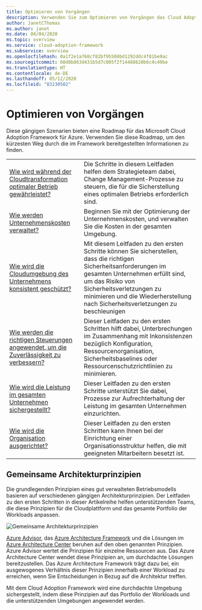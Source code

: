 ```yaml
---
title: Optimieren von Vorgängen
description: Verwenden Sie zum Optimieren von Vorgängen das Cloud Adoption Framework. Diese Szenarien können Sie bei der Kostenverwaltung, Sicherheit, Zuverlässigkeit, Leistung und bei vielem mehr unterstützen.
author: JanetCThomas
ms.author: janet
ms.date: 04/04/2020
ms.topic: overview
ms.service: cloud-adoption-framework
ms.subservice: overview
ms.openlocfilehash: 0a1f2e1a768cf82bf95508bd1292ddc4f81be9ac
ms.sourcegitcommit: 60d8b863d431b5d7c005f2f14488620b6c4c49be
ms.translationtype: HT
ms.contentlocale: de-DE
ms.lasthandoff: 05/12/2020
ms.locfileid: "83230502"
---
```

# <a name="improve-operations"></a>Optimieren von Vorgängen

Diese gängigen Szenarien bieten eine Roadmap für das Microsoft Cloud Adoption Framework für Azure. Verwenden Sie diese Roadmap, um den kürzesten Weg durch die im Framework bereitgestellten Informationen zu finden.

|                                                                                     |                                                                                                                                |
|-------------------------------------------------------------------------------------|--------------------------------------------------------------------------------------------------------------------------------|
| [Wie wird während der Cloudtransformation optimaler Betrieb gewährleistet?](./operational-excellence.md)                   | Die Schritte in diesem Leitfaden helfen dem Strategieteam dabei, Change Management-Prozesse zu steuern, die für die Sicherstellung eines optimalen Betriebs erforderlich sind. |
| [Wie werden Unternehmenskosten verwaltet?](./manage-costs.md)                                          | Beginnen Sie mit der Optimierung der Unternehmenskosten, und verwalten Sie die Kosten in der gesamten Umgebung.                                                                           |
| [Wie wird die Cloudumgebung des Unternehmens konsistent geschützt?](./security.md)             | Mit diesem Leitfaden zu den ersten Schritte können Sie sicherstellen, dass die richtigen Sicherheitsanforderungen im gesamten Unternehmen erfüllt sind, um das Risiko von Sicherheitsverletzungen zu minimieren und die Wiederherstellung nach Sicherheitsverletzungen zu beschleunigen                                       |
| [Wie werden die richtigen Steuerungen angewendet, um die Zuverlässigkeit zu verbessern?](./reliability.md)                   | Dieser Leitfaden zu den ersten Schritten hilft dabei, Unterbrechungen im Zusammenhang mit Inkonsistenzen bezüglich Konfiguration, Ressourcenorganisation, Sicherheitsbaselines oder Ressourcenschutzrichtlinien zu minimieren. |
| [Wie wird die Leistung im gesamten Unternehmen sichergestellt?](./performance.md)                               | Dieser Leitfaden zu den ersten Schritte unterstützt Sie dabei, Prozesse zur Aufrechterhaltung der Leistung im gesamten Unternehmen einzurichten.                               |
| [Wie wird die Organisation ausgerichtet?](./org-alignment.md)                               | Dieser Leitfaden zu den ersten Schritten kann Ihnen bei der Einrichtung einer Organisationsstruktur helfen, die mit geeigneten Mitarbeitern besetzt ist.                               |

## <a name="shared-architecture-principles"></a>Gemeinsame Architekturprinzipien

Die grundlegenden Prinzipien eines gut verwalteten Betriebsmodells basieren auf verschiedenen gängigen Architekturprinzipien. Der Leitfaden zu den ersten Schritten in dieser Artikelreihe helfen unterstützenden Teams, die diese Prinzipien für die Cloudplattform und das gesamte Portfolio der Workloads anpassen.

![Gemeinsame Architekturprinzipien](../_images/shared-principles.png)

[Azure Advisor](https://docs.microsoft.com/azure/advisor/advisor-overview), das [Azure Architecture Framework](https://docs.microsoft.com/azure/architecture/framework) und die Lösungen im [Azure Architecture Center](https://docs.microsoft.com/azure/architecture) beruhen auf den oben genannten Prinzipien. Azure Advisor wertet die Prinzipien für einzelne Ressourcen aus. Das Azure Architecture Center wendet diese Prinzipien an, um durchdachte Lösungen bereitzustellen. Das Azure Architecture Framework trägt dazu bei, ein ausgewogenes Verhältnis dieser Prinzipien innerhalb einer Workload zu erreichen, wenn Sie Entscheidungen in Bezug auf die Architektur treffen.

Mit dem Cloud Adoption Framework wird eine durchdachte Umgebung sichergestellt, indem diese Prinzipien auf das Portfolio der Workloads und die unterstützenden Umgebungen angewendet werden.
